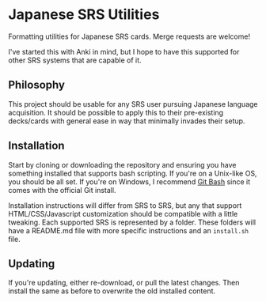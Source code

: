 # Japanese SRS Utilities

Formatting utilities for Japanese SRS cards. Merge requests are welcome!

I've started this with Anki in mind, but I hope to have this supported for other SRS systems that are capable of it.

## Philosophy

This project should be usable for any SRS user pursuing Japanese language acquisition. It should be possible to apply this to their pre-existing decks/cards with general ease in way that minimally invades their setup.

## Installation

Start by cloning or downloading the repository and ensuring you have something installed that supports bash scripting. If you're on a Unix-like OS, you should be all set. If you're on Windows, I recommend [Git Bash](https://git-scm.com) since it comes with the official Git install.

Installation instructions will differ from SRS to SRS, but any that support HTML/CSS/Javascript customization should be compatible with a little tweaking. Each supported SRS is represented by a folder. These folders will have a README.md file with more specific instructions and an `install.sh` file.

## Updating

If you're updating, either re-download, or pull the latest changes. Then install the same as before to overwrite the old installed content. 
